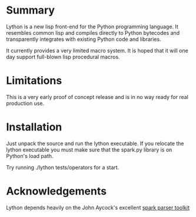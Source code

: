 # Summary
Lython is a new lisp front-end for the Python programming language.
It resembles common lisp and compiles directly to Python bytecodes and 
transparently integrates with existing Python code and libraries.

It currently provides a very limited macro system.  It is hoped that
it will one day support full-blown lisp procedural macros.

# Limitations
This is a very early proof of concept release and is in no way ready
for real production use.

# Installation
Just unpack the source and run the lython executable.  If you relocate the
lython executable you must make sure that the spark.py library is on Python's
load path.

Try running ./lython tests/operators for a start.

# Acknowledgements
Lython depends heavily on the John Aycock's excellent 
[spark parser toolkit](http://pages.cpsc.ucalgary.ca/~aycock/spark)




